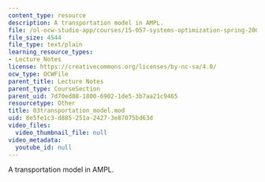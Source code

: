 ```yaml
---
content_type: resource
description: A transportation model in AMPL.
file: /ol-ocw-studio-app/courses/15-057-systems-optimization-spring-2003/8e5fe1c3d885251a24273e87075bd63d_03transportation_model.mod
file_size: 4544
file_type: text/plain
learning_resource_types:
- Lecture Notes
license: https://creativecommons.org/licenses/by-nc-sa/4.0/
ocw_type: OCWFile
parent_title: Lecture Notes
parent_type: CourseSection
parent_uid: 7d70ed88-1800-6902-1de5-3b7aa21c9465
resourcetype: Other
title: 03transportation_model.mod
uid: 8e5fe1c3-d885-251a-2427-3e87075bd63d
video_files:
  video_thumbnail_file: null
video_metadata:
  youtube_id: null
---
```

A transportation model in AMPL.